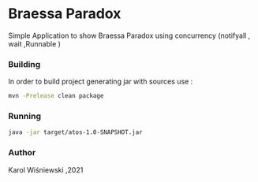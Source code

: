 # Braessa Paradox
Simple Application to show Braessa Paradox using concurrency (notifyall , wait ,Runnable )

### Building

In order to build project generating jar with sources use :

```sh
mvn -Prelease clean package
```
### Running
```sh
java -jar target/atos-1.0-SNAPSHOT.jar
```

### Author

Karol Wiśniewski ,2021



